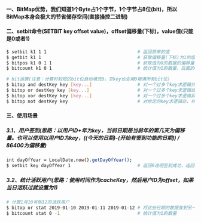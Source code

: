 #### 一、BitMap优势，我们知道1个Byte占1个字节，1个字节占8位(bit)，所以BitMap本身会极大的节省储存空间(直接操控二进制)

#### 二、setbit命令(SETBIT key offset value)，offset偏移量(下标)，value值(只能是0或者1)
```bash
$ setbit k1 1 1                                  # 返回原来的值
$ getbit k1 1                                    # 获取偏移量(下标)为1的值
$ bitpos k1 0 1 1                                # 获取值为0的数据的偏移量(说的是第一次值为0)，后面的两个1是起始范围(起始范围是已字节为单位，那这里的起始范围就是0-7，就是第一个字节到第一个字节)
$ bitcount k1 0 1                                # 统计值为1的数量，后面的0 1个区间范围(起始范围是已字节为单位，那这里的起始范围就是0-15，就是第一个字节到第二个字节)

# bit运算(注意：计算时较短的bit位自动填充0，空key也会用0填满所有bit位)
$ bitop and destKey key [key...]                 # 对一个过多个key求逻辑并，并将结果保存到destKey
$ bitop or destKey key [key...]                  # 对一个过多个key求逻辑或，并将结果保存到destKey
$ bitop xor destKey key [key...]                 # 对一个过多个key求逻辑异或，并将结果保存到destKey
$ bitop not destKey key                          # 对给定的key求逻辑非，并将结果保存到destKey
```

#### 三、使用场景
##### 3.1、用户签到(思路：以用户ID+年为key，当前日期是当前年的第几天为偏移量。也可以使用以用户ID为key，((今天的日期)-(开始有签到功能的日期)) / 86400为偏移量)
```bash
int dayOfYear = LocalDate.now().getDayOfYear();
$ setbit key dayOfYear 1                         # 返回0说明签到成功，返回1说明已签过到
```

##### 3.2、统计活跃用户(思路：使用时间作为cacheKey，然后用户ID为offset，如果当日活跃过就设置为1)
```bash
# 计算1月10号到12的活跃用户
$ bitop or stat 2019-01-10 2019-01-11 2019-01-12 # 将这些日期的数据放到另一个BitMap里面
$ bitcount stat 0 -1                             # 统计值为1的数量
```